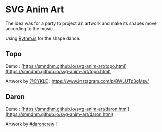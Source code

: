# SVG Anim Art

The idea was for a party to project an artwork and make its shapes move according to the music.

Using [Rythm.js](https://github.com/Okazari/Rythm.js) for the shape dance.

## Topo

Demo : [https://smndhm.github.io/svg-anim-art/topo.html](https://smndhm.github.io/svg-anim-art/topo.html)

Artwork by [@CYKLE](https://www.instagram.com/cykle_graphic/) : https://www.instagram.com/p/BWLUTp3gMsv/

## Daron

Demo : [https://smndhm.github.io/svg-anim-art/daron.html](https://smndhm.github.io/svg-anim-art/daron.html)

Artwork by [#daroncrew](https://www.instagram.com/explore/tags/daroncrew/) !
